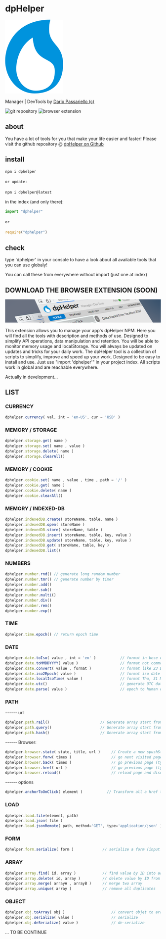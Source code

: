 # dpHelper

![dpHelper](/assets/logos/logo.svg )

Manager | DevTools by [Dario Passariello (c)](https://dario.passariello.ca)

![git repository](https://img.shields.io/badge/git%20repository-updated-green.svg)
![browser extension](https://img.shields.io/badge/browser%20extension-beta-orange.svg)

## about

You have a lot of tools for you that make your life easier and faster!
Please visit the github repository @ [dpHelper on Github](https://github.com/passariello/dpHelper)

## install

```js
npm i dphelper

or update:

npm i dphelper@latest

```

in the index (and only there):

```js
import "dphelper"

or

require("dphelper")
```

## check

type 'dphelper' in your console to have a look about all available tools that you can use globaly!

You can call these from everywhere without import (just one at index)

## DOWNLOAD THE BROWSER EXTENSION (SOON)

![dpHelper Banner](/assets/images/banner.png)

This extension allows you to manage your app's dpHelper NPM. Here you will find all the tools with description and methods of use. Designed to simplify API operations, data manipulation and retention. You will be able to monitor memory usage and localStorage. You will always be updated on updates and tricks for your daily work. The dpHelper tool is a collection of scripts to simplify, improve and speed up your work. Designed to be easy to install and use. Just use "import 'dphelper'" in your project index. All scripts work in global and are reachable everywhere.

Actually in development...

## LIST

### CURRENCY

```js
dphelper.currency( val, int = 'en-US', cur = 'USD' )
```

### MEMORY / STORAGE

```js
dphelper.storage.get( name )
dphelper.storage.set( name , value )
dphelper.storage.delete( name )
dphelper.storage.clearAll()
```

### MEMORY / COOKIE

```js
dphelper.cookie.set( name , value , time , path = '/' )
dphelper.cookie.get( name )
dphelper.cookie.delete( name )
dphelper.cookie.clearAll()
```

### MEMORY / INDEXED-DB

```js
dphelper.indexedDB.create( storeName, table, name )
dphelper.indexedDB.open( storeName )
dphelper.indexedDB.store( storeName, table )
dphelper.indexedDB.insert( storeName, table, key, value )
dphelper.indexedDB.update( storeName, table, key, value )
dphelper.indexedDB.get( storeName, table, key )
dphelper.indexedDB.list()
```

### NUMBERS

```js
dphelper.number.rnd() // generate long random number
dphelper.number.tmr() // generate number by timer
dphelper.number.add() 
dphelper.number.sub() 
dphelper.number.multi() 
dphelper.number.div() 
dphelper.number.rem() 
dphelper.number.exp() 
```

### TIME

```js
dphelper.time.epoch() // return epoch time
```

### DATE

```js
dphelper.date.toIso( value , int = 'en' )           // format in bese of internationalization
dphelper.date.toMMDDYYYY( value )                   // format not common 
dphelper.date.convert( value , format )             // format like 23 Dec, 2021
dphelper.date.iso2Epoch( value )                    // format iso date to epoch
dphelper.date.localIsoTime( value )                 // format Thu, 31 May 2012 08:33:41 +0000
dphelper.date.utc()                                 // generate UTC date format
dphelper.date.parse( value )                        // epoch to human date 
```

### PATH

------ url

```js
dphelper.path.rail()                       // Generate array start from subFolders
dphelper.path.query()                      // Generate array start from querystring
dphelper.path.hash()                       // Generate array start from hash path
```

------ Browser:

```js
dphelper.browser.state( state, title, url )     // Create a new spushState and avoid page reload
dphelper.browser.forw( times )                  // go next visited page
dphelper.browser.back( times )                  // go previous page (type 1 or more - times is ever negative)
dphelper.browser.href( url )                    // go previous page (type 1 or more - times is ever negative)
dphelper.browser.reload()                       // reload page and discard POST data
```

------ options

```js
dphelper.anchorToOnClick( element )           // Transform all a href to onclick (use . for class or # for div )
```

### LOAD

```js
dphelper.load.file(element, path)                                            // text to element
dphelper.load.json( file )                                                   // load json data to a variable
dphelper.load.jsonRemote( path, method='GET', type='application/json' )    // load json from remote to variable
```

### FORM

```js
dphelper.form.serialize( form )             // serialize a form (input array) to json
```

### ARRAY

```js
dphelper.array.find( id, array )            // find value by ID into array
dphelper.array.delete( id, array )          // delete value by ID from array
dphelper.array.merge( arrayA , arrayB )     // merge two array
dphelper.array.unique( array )              // remove all duplicates
```

### OBJECT

```js
dphelper.obj.toArray( obj )                     // convert objet to array (compatible with old browsers)
dphelper.obj.serialize( value )                 // serialize
dphelper.obj.deSerialize( value )               // de-serialize
```

... TO BE CONTINUE
